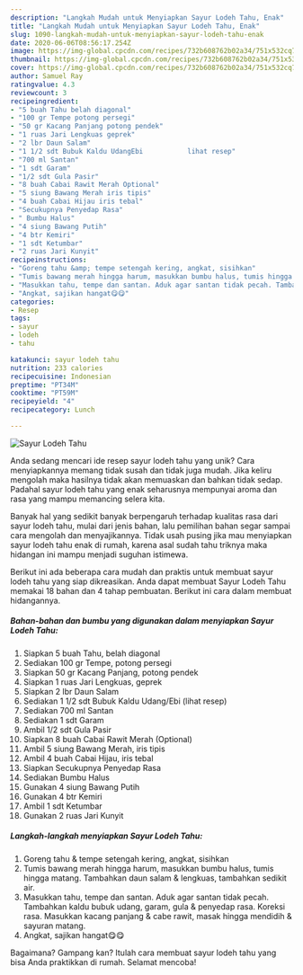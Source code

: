 ```yaml
---
description: "Langkah Mudah untuk Menyiapkan Sayur Lodeh Tahu, Enak"
title: "Langkah Mudah untuk Menyiapkan Sayur Lodeh Tahu, Enak"
slug: 1090-langkah-mudah-untuk-menyiapkan-sayur-lodeh-tahu-enak
date: 2020-06-06T08:56:17.254Z
image: https://img-global.cpcdn.com/recipes/732b608762b02a34/751x532cq70/sayur-lodeh-tahu-foto-resep-utama.jpg
thumbnail: https://img-global.cpcdn.com/recipes/732b608762b02a34/751x532cq70/sayur-lodeh-tahu-foto-resep-utama.jpg
cover: https://img-global.cpcdn.com/recipes/732b608762b02a34/751x532cq70/sayur-lodeh-tahu-foto-resep-utama.jpg
author: Samuel Ray
ratingvalue: 4.3
reviewcount: 3
recipeingredient:
- "5 buah Tahu belah diagonal"
- "100 gr Tempe potong persegi"
- "50 gr Kacang Panjang potong pendek"
- "1 ruas Jari Lengkuas geprek"
- "2 lbr Daun Salam"
- "1 1/2 sdt Bubuk Kaldu UdangEbi           lihat resep"
- "700 ml Santan"
- "1 sdt Garam"
- "1/2 sdt Gula Pasir"
- "8 buah Cabai Rawit Merah Optional"
- "5 siung Bawang Merah iris tipis"
- "4 buah Cabai Hijau iris tebal"
- "Secukupnya Penyedap Rasa"
- " Bumbu Halus"
- "4 siung Bawang Putih"
- "4 btr Kemiri"
- "1 sdt Ketumbar"
- "2 ruas Jari Kunyit"
recipeinstructions:
- "Goreng tahu &amp; tempe setengah kering, angkat, sisihkan"
- "Tumis bawang merah hingga harum, masukkan bumbu halus, tumis hingga matang. Tambahkan daun salam &amp; lengkuas, tambahkan sedikit air."
- "Masukkan tahu, tempe dan santan. Aduk agar santan tidak pecah. Tambahkan kaldu bubuk udang, garam, gula &amp; penyedap rasa. Koreksi rasa. Masukkan kacang panjang &amp; cabe rawit, masak hingga mendidih &amp; sayuran matang."
- "Angkat, sajikan hangat😋😋"
categories:
- Resep
tags:
- sayur
- lodeh
- tahu

katakunci: sayur lodeh tahu 
nutrition: 233 calories
recipecuisine: Indonesian
preptime: "PT34M"
cooktime: "PT59M"
recipeyield: "4"
recipecategory: Lunch

---
```



![Sayur Lodeh Tahu](https://img-global.cpcdn.com/recipes/732b608762b02a34/751x532cq70/sayur-lodeh-tahu-foto-resep-utama.jpg)

Anda sedang mencari ide resep sayur lodeh tahu yang unik? Cara menyiapkannya memang tidak susah dan tidak juga mudah. Jika keliru mengolah maka hasilnya tidak akan memuaskan dan bahkan tidak sedap. Padahal sayur lodeh tahu yang enak seharusnya mempunyai aroma dan rasa yang mampu memancing selera kita.



Banyak hal yang sedikit banyak berpengaruh terhadap kualitas rasa dari sayur lodeh tahu, mulai dari jenis bahan, lalu pemilihan bahan segar sampai cara mengolah dan menyajikannya. Tidak usah pusing jika mau menyiapkan sayur lodeh tahu enak di rumah, karena asal sudah tahu triknya maka hidangan ini mampu menjadi suguhan istimewa.


Berikut ini ada beberapa cara mudah dan praktis untuk membuat sayur lodeh tahu yang siap dikreasikan. Anda dapat membuat Sayur Lodeh Tahu memakai 18 bahan dan 4 tahap pembuatan. Berikut ini cara dalam membuat hidangannya.

<!--inarticleads1-->

##### Bahan-bahan dan bumbu yang digunakan dalam menyiapkan Sayur Lodeh Tahu:

1. Siapkan 5 buah Tahu, belah diagonal
1. Sediakan 100 gr Tempe, potong persegi
1. Siapkan 50 gr Kacang Panjang, potong pendek
1. Siapkan 1 ruas Jari Lengkuas, geprek
1. Siapkan 2 lbr Daun Salam
1. Sediakan 1 1/2 sdt Bubuk Kaldu Udang/Ebi           (lihat resep)
1. Sediakan 700 ml Santan
1. Sediakan 1 sdt Garam
1. Ambil 1/2 sdt Gula Pasir
1. Siapkan 8 buah Cabai Rawit Merah (Optional)
1. Ambil 5 siung Bawang Merah, iris tipis
1. Ambil 4 buah Cabai Hijau, iris tebal
1. Siapkan Secukupnya Penyedap Rasa
1. Sediakan  Bumbu Halus
1. Gunakan 4 siung Bawang Putih
1. Gunakan 4 btr Kemiri
1. Ambil 1 sdt Ketumbar
1. Gunakan 2 ruas Jari Kunyit




<!--inarticleads2-->

##### Langkah-langkah menyiapkan Sayur Lodeh Tahu:

1. Goreng tahu &amp; tempe setengah kering, angkat, sisihkan
1. Tumis bawang merah hingga harum, masukkan bumbu halus, tumis hingga matang. Tambahkan daun salam &amp; lengkuas, tambahkan sedikit air.
1. Masukkan tahu, tempe dan santan. Aduk agar santan tidak pecah. Tambahkan kaldu bubuk udang, garam, gula &amp; penyedap rasa. Koreksi rasa. Masukkan kacang panjang &amp; cabe rawit, masak hingga mendidih &amp; sayuran matang.
1. Angkat, sajikan hangat😋😋




Bagaimana? Gampang kan? Itulah cara membuat sayur lodeh tahu yang bisa Anda praktikkan di rumah. Selamat mencoba!
